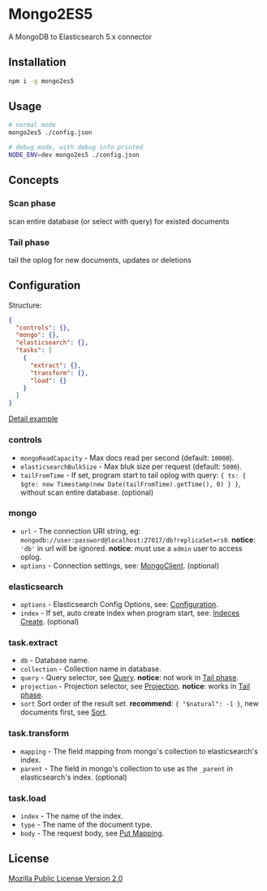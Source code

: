 # Mongo2ES5
A MongoDB to Elasticsearch 5.x connector

## Installation
```bash
npm i -g mongo2es5
```

## Usage
```bash
# normal mode
mongo2es5 ./config.json

# debug mode, with debug info printed
NODE_ENV=dev mongo2es5 ./config.json
```

## Concepts
### Scan phase
scan entire database (or select with query) for existed documents

### Tail phase
tail the oplog for new documents, updates or deletions

## Configuration
Structure:
```json
{
  "controls": {},
  "mongo": {},  
  "elasticsearch": {},
  "tasks": [
    {
      "extract": {},
      "transform": {},
      "load": {}
    }
  ]
}
```
[Detail example](https://github.com/jike-engineering/Mongo2ES5/tree/master/examples)

### controls
- `mongoReadCapacity` - Max docs read per second (default: `10000`).
- `elasticsearchBulkSize` - Max bluk size per request (default: `5000`).
- `tailFromTime` - If set, program start to tail oplog with query: `{ ts: { $gte: new Timestamp(new Date(tailFromTime).getTime(), 0) } }`, without scan entire database. (optional)

### mongo
- `url` - The connection URI string, eg: `mongodb://user:password@localhost:27017/db?replicaSet=rs0`.
**notice**: `'db'` in url will be ignored.
**notice**: must use a `admin` user to access oplog.
- `options` - Connection settings, see: [MongoClient](http://mongodb.github.io/node-mongodb-native/2.1/api/MongoClient.html#.connect). (optional)

### elasticsearch
- `options` - Elasticsearch Config Options, see: [Configuration](https://www.elastic.co/guide/en/elasticsearch/client/javascript-api/current/configuration.html).
- `index` - If set, auto create index when program start, see: [Indeces Create](https://www.elastic.co/guide/en/elasticsearch/client/javascript-api/current/api-reference-5-0.html#api-indices-create-5-0). (optional)

### task.extract
- `db` - Database name.
- `collection` - Collection name in database.
- `query` - Query selector, see [Query](https://docs.mongodb.com/manual/reference/operator/query/#query-selectors).
**notice**: not work in [Tail phase](https://github.com/jike-engineering/Mongo2ES5#tail-phase).
- `projection` - Projection selector, see [Projection](https://docs.mongodb.com/manual/reference/operator/projection/).
**notice**: works in [Tail phase](https://github.com/jike-engineering/Mongo2ES5#tail-phase).
- `sort` Sort order of the result set. **recommend**: `{ "$natural": -1 }`, new documents first, see [Sort](https://docs.mongodb.com/manual/reference/method/cursor.sort/).


### task.transform
- `mapping` - The field mapping from mongo's collection to elasticsearch's index.
- `parent` - The field in mongo's collection to use as the `_parent` in elasticsearch's index. (optional)

### task.load
- `index` - The name of the index.
- `type` - The name of the document type.
- `body` - The request body, see [Put Mapping](https://www.elastic.co/guide/en/elasticsearch/reference/5.x/indices-put-mapping.html).

## License
[Mozilla Public License Version 2.0](https://www.mozilla.org/en-US/MPL/2.0/)
